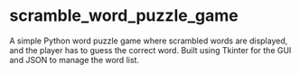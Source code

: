 # scramble_word_puzzle_game
A simple Python word puzzle game where scrambled words are displayed, and the player has to guess the correct word. Built using Tkinter for the GUI and JSON to manage the word list.

